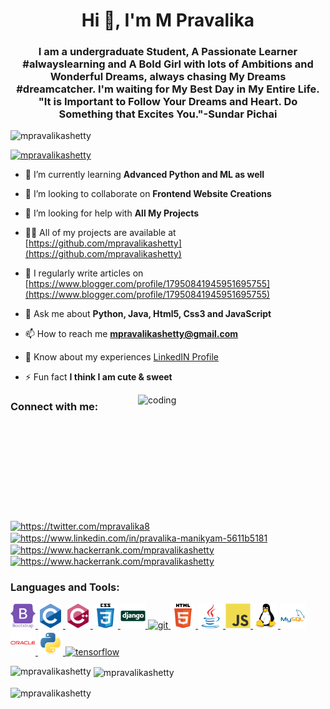 
<h1 align="center">Hi 👋, I'm M Pravalika</h1>
<h3 align="center">I am a undergraduate Student, A Passionate Learner #alwayslearning and A Bold Girl with lots of Ambitions and Wonderful Dreams, always chasing My Dreams #dreamcatcher. I'm waiting for My Best Day in My Entire Life. "It is Important to Follow Your Dreams and Heart. Do Something that Excites You."-Sundar Pichai</h3>

<p align="left"> <img src="https://komarev.com/ghpvc/?username=mpravalikashetty&label=Profile%20views&color=0e75b6&style=flat" alt="mpravalikashetty" /> </p>

<p align="left"> <a href="https://github.com/ryo-ma/github-profile-trophy"><img src="https://github-profile-trophy.vercel.app/?username=mpravalikashetty" alt="mpravalikashetty" /></a> </p>

-  🌱 I’m currently learning **Advanced Python and ML as well**

- 👯 I’m looking to collaborate on **Frontend Website Creations**

- 🤝 I’m looking for help with **All My Projects**

- 👨‍💻 All of my projects are available at [https://github.com/mpravalikashetty](https://github.com/mpravalikashetty)

- 📝 I regularly write articles on [https://www.blogger.com/profile/17950841945951695755](https://www.blogger.com/profile/17950841945951695755)

- 💬 Ask me about **Python, Java, Html5, Css3 and JavaScript**

- 📫 How to reach me **mpravalikashetty@gmail.com**

- 📄 Know about my experiences [LinkedIN Profile](https://www.linkedin.com/in/itsmepravalikam/)
- ⚡ Fun fact **I think I am cute & sweet**
<img align="right" alt="coding" height="200" width="300" src="https://blog.penjee.com/wp-content/uploads/2016/05/penjee-penguin-recursion-visualization.gif ">
<h3 align="left">Connect with me:</h3>
<p align="left">
<a href="https://twitter.com/MPravalika8?t=NKh6kPfvAbhOQ9M7Cngcjw&s=08" target="blank"><img align="center" src="https://cdn.jsdelivr.net/npm/simple-icons@3.0.1/icons/twitter.svg" alt="https://twitter.com/mpravalika8" height="30" width="40" /></a>
<a href="https://www.linkedin.com/in/itsmepravalikam" target="blank"><img align="center" src="https://cdn.jsdelivr.net/npm/simple-icons@3.0.1/icons/linkedin.svg" alt="https://www.linkedin.com/in/pravalika-manikyam-5611b5181" height="30" width="40" /></a>
<a href="https://www.hackerrank.com/mpravalikashetty" target="blank"><img align="center" src="https://cdn.jsdelivr.net/npm/simple-icons@3.0.1/icons/hackerrank.svg" alt="https://www.hackerrank.com/mpravalikashetty" height="30" width="40" /></a>
<a href="https://www.hackerrank.com/mpravalika_er" target="blank"><img align="center" src="https://cdn.jsdelivr.net/npm/simple-icons@3.0.1/icons/hackerrank.svg" alt="https://www.hackerrank.com/mpravalikashetty" height="30" width="40" /></a>

</p>

<h3 align="left">Languages and Tools:</h3>
<p align="left"> <a href="https://getbootstrap.com" target="_blank"> <img src="https://raw.githubusercontent.com/devicons/devicon/master/icons/bootstrap/bootstrap-plain-wordmark.svg" alt="bootstrap" width="40" height="40"/> </a> <a href="https://www.cprogramming.com/" target="_blank"> <img src="https://raw.githubusercontent.com/devicons/devicon/master/icons/c/c-original.svg" alt="c" width="40" height="40"/> </a> <a href="https://www.w3schools.com/cpp/" target="_blank"> <img src="https://raw.githubusercontent.com/devicons/devicon/master/icons/cplusplus/cplusplus-original.svg" alt="cplusplus" width="40" height="40"/> </a> <a href="https://www.w3schools.com/css/" target="_blank"> <img src="https://raw.githubusercontent.com/devicons/devicon/master/icons/css3/css3-original-wordmark.svg" alt="css3" width="40" height="40"/> </a> <a href="https://www.djangoproject.com/" target="_blank"> <img src="https://raw.githubusercontent.com/devicons/devicon/master/icons/django/django-original.svg" alt="django" width="40" height="40"/> </a> <a href="https://git-scm.com/" target="_blank"> <img src="https://www.vectorlogo.zone/logos/git-scm/git-scm-icon.svg" alt="git" width="40" height="40"/> </a> <a href="https://www.w3.org/html/" target="_blank"> <img src="https://raw.githubusercontent.com/devicons/devicon/master/icons/html5/html5-original-wordmark.svg" alt="html5" width="40" height="40"/> </a> <a href="https://www.java.com" target="_blank"> <img src="https://raw.githubusercontent.com/devicons/devicon/master/icons/java/java-original.svg" alt="java" width="40" height="40"/> </a> <a href="https://developer.mozilla.org/en-US/docs/Web/JavaScript" target="_blank"> <img src="https://raw.githubusercontent.com/devicons/devicon/master/icons/javascript/javascript-original.svg" alt="javascript" width="40" height="40"/> </a> <a href="https://www.linux.org/" target="_blank"> <img src="https://raw.githubusercontent.com/devicons/devicon/master/icons/linux/linux-original.svg" alt="linux" width="40" height="40"/> </a> <a href="https://www.mysql.com/" target="_blank"> <img src="https://raw.githubusercontent.com/devicons/devicon/master/icons/mysql/mysql-original-wordmark.svg" alt="mysql" width="40" height="40"/> </a> <a href="https://www.oracle.com/" target="_blank"> <img src="https://raw.githubusercontent.com/devicons/devicon/master/icons/oracle/oracle-original.svg" alt="oracle" width="40" height="40"/> </a> <a href="https://www.python.org" target="_blank"> <img src="https://raw.githubusercontent.com/devicons/devicon/master/icons/python/python-original.svg" alt="python" width="40" height="40"/> </a> <a href="https://www.tensorflow.org" target="_blank"> <img src="https://www.vectorlogo.zone/logos/tensorflow/tensorflow-icon.svg" alt="tensorflow" width="40" height="40"/> </a> </p>

<p><img align="left" src="https://github-readme-stats.vercel.app/api/top-langs?username=mpravalikashetty&show_icons=true&locale=en&layout=compact" alt="mpravalikashetty" /></p>

<p>&nbsp;<img align="center" src="https://github-readme-stats.vercel.app/api?username=mpravalikashetty&show_icons=true&locale=en" alt="mpravalikashetty" /></p>

<p><img align="center" src="https://github-readme-streak-stats.herokuapp.com/?user=mpravalikashetty&" alt="mpravalikashetty" /></p>
